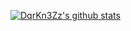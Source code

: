 [![DqrKn3Zz's github stats](https://github-readme-stats.vercel.app/api?username=DqrKn3Zz&show_icons=true&theme=cobalt)](https://github.com/DqrKn3Zz)
